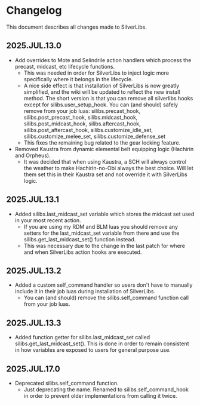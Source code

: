 # Changelog
This document describes all changes made to SilverLibs.

## 2025.JUL.13.0
* Add overrides to Mote and Selindrile action handlers which process the precast, midcast, etc lifecycle functions.
  * This was needed in order for SilverLibs to inject logic more specifically where it belongs in the lifecycle.
  * A nice side effect is that installation of SilverLibs is now greatly simplified, and the wiki will be updated to reflect the new install method. The short version is that you can remove all silverlibs hooks except for silibs.user_setup_hook. You can (and should) safely remove from your job luas: silibs.precast_hook, silibs.post_precast_hook, silibs.midcast_hook, silibs.post_midcast_hook, silibs.aftercast_hook, silibs.post_aftercast_hook, silibs.customize_idle_set, silibs.customize_melee_set, silibs.customize_defense_set
  * This fixes the remaining bug related to the gear locking feature.
* Removed Kaustra from dynamic elemental belt equipping logic (Hachirin and Orpheus).
  * It was decided that when using Kaustra, a SCH will always control the weather to make Hachirin-no-Obi always the best choice. Will let them set this in their Kaustra set and not override it with SilverLibs logic.

## 2025.JUL.13.1
* Added silibs.last_midcast_set variable which stores the midcast set used in your most recent action.
  * If you are using my RDM and BLM luas you should remove any setters for the last_midcast_set variable from there and use the silibs.get_last_midcast_set() function instead.
  * This was necessary due to the change in the last patch for where and when SilverLibs action hooks are executed.

## 2025.JUL.13.2
* Added a custom self_command handler so users don't have to manually include it in their job luas during installation of SilverLibs.
  * You can (and should) remove the silibs.self_command function call from your job luas.

## 2025.JUL.13.3
* Added function getter for silibs.last_midcast_set called silibs.get_last_midcast_set(). This is done in order to remain consistent in how variables are exposed to users for general purpose use.

## 2025.JUL.17.0
* Deprecated silibs.self_command function.
  * Just deprecating the name. Renamed to silibs.self_command_hook in order to prevent older implementations from calling it twice.
